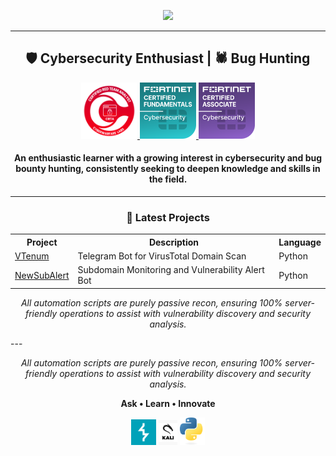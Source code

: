 <p align="center">
  <img src="https://media.giphy.com/media/qgQUggAC3Pfv687qPC/giphy.gif" width="300" />
</p>

---

<h2 align="center">🛡️ Cybersecurity Enthusiast | 🕷️ Bug Hunting</h2>

<p align="center">
  <a href="https://www.credential.net/8845ec9d-6807-4e42-a4f8-a8fe6d3c77ad#acc.WlSTtbJ2">
    <img src="https://github.com/FebriHp/FebriHp/blob/main/CRTA.png" width="90" />
  </a>
  <a href="https://www.credly.com/badges/677e0ec6-bded-44e1-aff7-987d67ab3757/public_url">
    <img src="https://github.com/FebriHp/FebriHp/blob/main/FCF.png" width="90" />
  </a>
  <a href="https://www.credly.com/badges/229899cb-d49d-48e1-884a-9f06cff47ba1/public_url">
    <img src="https://github.com/FebriHp/FebriHp/blob/main/FCA.png" width="90" />
  </a>
</p>

<h4 align="center">
 An enthusiastic learner with a growing interest in cybersecurity and bug bounty hunting, consistently seeking to deepen knowledge and skills in the field.
</h4>

---

<h3 align="center">📌 Latest Projects</h3>

<table align="center">
  <tr>
    <th>Project</th>
    <th>Description</th>
    <th>Language</th>
  </tr>
  <tr>
    <td><a href="https://github.com/FebriHp/VTenum">VTenum</a></td>
    <td>Telegram Bot for VirusTotal Domain Scan</td>
    <td>Python</td>
  </tr>
  <tr>
    <td><a href="https://github.com/FebriHp/NewSubAlert">NewSubAlert</a></td>
    <td>Subdomain Monitoring and Vulnerability Alert Bot</td>
    <td>Python</td>
  </tr>
</table>

<p align="center">
  <i>All automation scripts are purely passive recon, ensuring 100% server-friendly operations to assist with vulnerability discovery and security analysis.</i>
</p>
---

<p align="center">
  <i>All automation scripts are purely passive recon, ensuring 100% server-friendly operations to assist with vulnerability discovery and security analysis.</i>
</p>

<p align="center">
  <strong>Ask • Learn • Innovate</strong>
</p>
<p align="center">
  <img src="https://github.com/FebriHp/FebriHp/blob/main/Burp.png" width="40" />
  <img src="https://github.com/FebriHp/FebriHp/blob/main/kali.jpg" width="30" />
  <img src="https://github.com/FebriHp/FebriHp/blob/main/python.png" width="40" />
</p>
